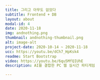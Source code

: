 ```yaml
---
title: 그리고 아무도 없었다
subtitle: Frontend + DB
layout: about
modal-id: 4
date: 2020-11-18
img: andnothing.png
thumbnail: andnothing-thumbnail.png
alt: image-alt
project-date: 2020-10-14 ~ 2020-11-18
ucc: https://youtu.be/dCh7_HpKsk4
readme: Start Bootstrap
video: https://youtu.be/6qu5MfQIUhE
description: AI를 결합한 PC 웹 실시간 파티게임

---
```

